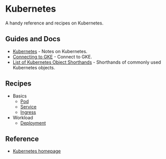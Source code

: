 # Kubernetes

A handy reference and recipes on Kubernetes.

## Guides and Docs

* [Kubernetes](docs/notes.md) - Notes on Kubernetes.
* [Connecting to GKE](docs/gke.md) - Connect to GKE.
* [List of Kubernetes Object Shorthands](docs/short-hands.md) - Shorthands of commonly used Kubernetes objects.

## Recipes

* Basics
  * [Pod](pod)
  * [Service](service)
  * [Ingress](ingress)
* Workload
  * [Deployment](deployment)

## Reference

* [Kubernetes homepage](https://kubernetes.io/)
